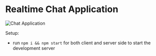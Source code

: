 # Realtime Chat Application



![Chat Application](https://i.ytimg.com/vi/ZwFA3YMfkoc/maxresdefault.jpg)

Setup:
- run ```npm i && npm start``` for both client and server side to start the development server
